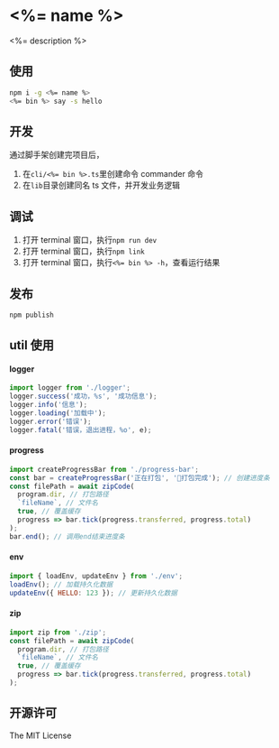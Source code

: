 # <%= name %>

<%= description %>

## 使用

```bash
npm i -g <%= name %>
<%= bin %> say -s hello
```

## 开发

通过脚手架创建完项目后，

1. 在`cli/<%= bin %>.ts`里创建命令 commander 命令
2. 在`lib`目录创建同名 ts 文件，并开发业务逻辑

## 调试

1. 打开 terminal 窗口，执行`npm run dev`
2. 打开 terminal 窗口，执行`npm link`
3. 打开 terminal 窗口，执行`<%= bin %> -h`，查看运行结果

## 发布

```bash
npm publish
```

## util 使用

#### logger

```js
import logger from './logger';
logger.success('成功，%s', '成功信息');
logger.info('信息');
logger.loading('加载中');
logger.error('错误');
logger.fatal('错误，退出进程，%o', e);
```

#### progress

```js
import createProgressBar from './progress-bar';
const bar = createProgressBar('正在打包', '🎉打包完成'); // 创建进度条
const filePath = await zipCode(
  program.dir, // 打包路径
  `fileName`, // 文件名
  true, // 覆盖缓存
  progress => bar.tick(progress.transferred, progress.total)
);
bar.end(); // 调用end结束进度条
```

#### env

```js
import { loadEnv, updateEnv } from './env';
loadEnv(); // 加载持久化数据
updateEnv({ HELLO: 123 }); // 更新持久化数据
```

#### zip

```js
import zip from './zip';
const filePath = await zipCode(
  program.dir, // 打包路径
  `fileName`, // 文件名
  true, // 覆盖缓存
  progress => bar.tick(progress.transferred, progress.total)
);
```

## 开源许可

The MIT License
